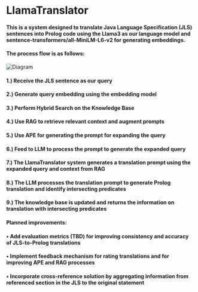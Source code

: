 # LlamaTranslator

#### This is a system designed to translate Java Language Specification (JLS) sentences into Prolog code using the Llama3 as our language model and sentence-transformers/all-MiniLM-L6-v2 for generating embeddings. 
#### The process flow is as follows:
![Diagram](https://github.com/user-attachments/assets/a2cb0685-1b83-4666-bde9-084e77e24057)

#### 1.) Receive the JLS sentence as our query
#### 2.) Generate query embedding using the embedding model
#### 3.) Perform Hybrid Search on the Knowledge Base
#### 4.) Use RAG to retrieve relevant context and augment prompts
#### 5.) Use APE for generating the prompt for expanding the query
#### 6.) Feed to LLM to process the prompt to generate the expanded query
#### 7.) The LlamaTranslator system generates a translation prompt using the expanded query and context from RAG
#### 8.) The LLM processes the translation prompt to generate Prolog translation and identify intersecting predicates
#### 9.) The knowledge base is updated and returns the information on translation with intersecting predicates

#### Planned improvements: 
#### • Add evaluation metrics (TBD) for improving consistency and accuracy of JLS-to-Prolog translations
#### • Implement feedback mechanism for rating translations and for improving APE and RAG processes
#### • Incorporate cross-reference solution by aggregating information from referenced section in the JLS to the original statement
